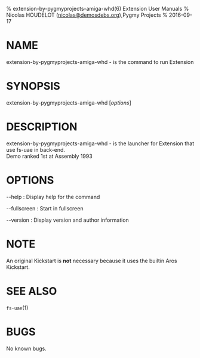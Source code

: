 % extension-by-pygmyprojects-amiga-whd(6) Extension User Manuals
% Nicolas HOUDELOT (nicolas@demosdebs.org),Pygmy Projects
% 2016-09-17

# NAME
extension-by-pygmyprojects-amiga-whd - is the command to run Extension 

# SYNOPSIS
extension-by-pygmyprojects-amiga-whd [*options*]

# DESCRIPTION
extension-by-pygmyprojects-amiga-whd - is the launcher for Extension that use fs-uae in back-end.  
Demo ranked 1st at Assembly 1993

# OPTIONS
\--help
:   Display help for the command

\--fullscreen
:   Start in fullscreen

\--version
:   Display version and author information

# NOTE
An original Kickstart is **not** necessary because it uses the builtin Aros Kickstart.

# SEE ALSO
`fs-uae`(1)

# BUGS
No known bugs.
